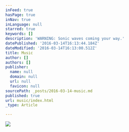```yaml
---
inFeed: true
hasPage: true
inNav: true
inLanguage: null
starred: true
keywords: []
description: 'WARNING: Sonic waves coming your way.'
datePublished: '2016-03-14T16:13:44.184Z'
dateModified: '2016-03-14T16:13:00.512Z'
title: Music
author: []
authors: []
publisher:
  name: null
  domain: null
  url: null
  favicon: null
sourcePath: _posts/2016-03-14-music.md
published: true
url: music/index.html
_type: Article

---
```

![](https://the-grid-user-content.s3-us-west-2.amazonaws.com/0d14854b-0d69-4bff-8176-78518a106a83.jpg)